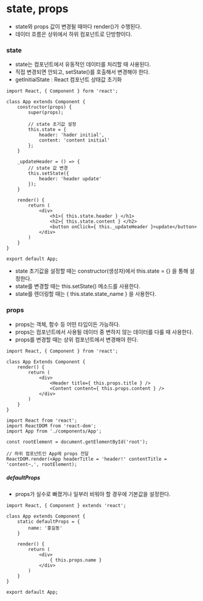 # state, props
* state와 props 값이 변경될 때마다 render()가 수행된다.
* 데이터 흐름은 상위에서 하위 컴포넌트로 단방향이다.


### state
* state는 컴포넌트에서 유동적인 데이터를 처리할 때 사용된다.
* 직접 변경되면 안되고, setState()를 호출해서 변경해야 한다.
* getInitialState : React 컴포넌트 상태값 초기화

```
import React, { Component } form 'react';

class App extends Component {   
    constructor(props) {
        super(props);

        // state 초기값 설정
        this.state = {
            header: 'hader initial',
            content: 'content initial'
        };
    }

    _updateHeader = () => {
        // state 값 변경
        this.setState({
            header: 'header update'
        });
    }

    render() {
        return (
            <div>
                <h1>{ this.state.header } </h1>
                <h2>{ this.state.content } </h2>
                <button onClick={ this._updateHeader }>update</button>
            </div>
        )
    }
}

export default App;
```

* state 초기값을 설정할 때는 constructor(생성자)에서 this.state = {} 을 통해 설정한다.
* state를 변경할 때는 this.setState() 메소드를 사용한다.
* state를 렌더링할 때는 { this.state.state_name } 을 사용한다.


### props
* props는 객체, 함수 등 어떤 타입이든 가능하다.
* props는 컴포넌트에서 사용될 데이터 중 변하지 않는 데이터를 다룰 때 사용한다.
* props를 변경할 때는 상위 컴포넌트에서 변경해야 한다.

```
import React, { Component } from 'react';

class App Extends Component {
    render() {
        return (
            <div>
                <Header title={ this.props.title } />
                <Content content={ this.props.content } />
            </div>
        )
    }
}
```

```
import React from 'react';
import ReactDOM from 'react-dom';
import App from './components/App';

const rootElement = document.getElementById('root');

// 하위 컴포넌트인 App에 props 전달
ReactDOM.render(<App headerTitle = 'header!' contentTitle = 'content~,', rootElement);
```


##### defaultProps
* props가 실수로 빠졌거나 일부러 비워야 할 경우에 기본값을 설정한다.

```
import React, { Component } extends 'react';

class App extends Component {
    static defaultProps = {
        name: '홍길동'
    }

    render() {
        return (
            <div>
                { this.props.name }
            </div>
        )
    }
}

export default App;
```